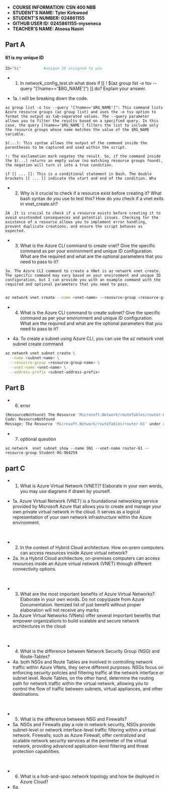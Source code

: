 - **COURSE INFORMATION: CSN 400 NBB**
- **STUDENT’S NAME: Tyler Kirkwood**
- **STUDENT'S NUMBER: 024861155**
- **GITHUB USER ID: 0245861155-myseneca**
- **TEACHER’S NAME: Atoosa Nasiri**

## Part A
#### 61 is my unique ID
```bash
ID="61"          #unique ID assigned to you
```
- 1. In network_config_test.sh what does if [[ ! $(az group list -o tsv --query "[?name=='$RG_NAME']") ]] do? Explain your answer.

- 1a. i will be breaking down the code.
```
az group list -o tsv --query "[?name=='$RG_NAME']": This command lists Azure resource groups (az group list) and uses the -o tsv option to format the output as tab-separated values. The --query parameter allows you to filter the results based on a specified query. In this case, the query [?name=='$RG_NAME'] filters the list to include only the resource groups whose name matches the value of the $RG_NAME variable.

$(...): This syntax allows the output of the command inside the parentheses to be captured and used within the script.

!: The exclamation mark negates the result. So, if the command inside the $(...) returns an empty value (no matching resource groups found), the negation will turn it into a true condition.

if [[ ... ]]: This is a conditional statement in Bash. The double brackets [[ ... ]] indicate the start and end of the condition. Wha
```

- 2. Why is it crucial to check if a resource exist before creating it? What bash syntax do you use to test this? How do you check if a vnet exits in vnet_create.sh?
```
2A .It is crucial to check if a resource exists before creating it to avoid unintended consequences and potential issues. Checking for the existence of a resource allows you to implement error handling, prevent duplicate creations, and ensure the script behaves as expected.
```
- 3.  What is the Azure CLI command to create vnet? Give the specific command as per your environment and unique ID configuration. What are the required and what are the optional parameters that you need to pass to it?
```
3a. The Azure CLI command to create a VNet is az network vnet create. The specific command may vary based on your environment and unique ID configuration, but I can provide you with an example command with the required and optional parameters that you need to pass.
```

``` bash

az network vnet create --name <vnet-name> --resource-group <resource-group-name> --location <location> --address-prefixes <address-prefix> --subnet-name <subnet-name> --subnet-prefix <subnet-prefix>

```

- 4. What is the Azure CLI command to create subnet? Give the specific command as per your environment and unique ID configuration. What are the required and what are the optional parameters that you need to pass to it?

- 4a. To create a subnet using Azure CLI, you can use the az network vnet subnet create command

``` bash
az network vnet subnet create \
  --name <subnet-name> \
  --resource-group <resource-group-name> \
  --vnet-name <vnet-name> \
  --address-prefix <subnet-address-prefix>

```

## Part B

- 6. error

```bash
(ResourceNotFound) The Resource 'Microsoft.Network/routeTables/router-61' under resource group 'Student-RG-964259' was not found. For more details please go to https://aka.ms/ARMResourceNotFoundFix
Code: ResourceNotFound
Message: The Resource 'Microsoft.Network/routeTables/router-61' under resource group 'Student-RG-964259' was not found. For more details please go to https://aka.ms/ARMResourceNotFoundFix
```
- 7. optional question 
```
az network  vnet subnet show --name SN1 --vnet-name router-61 --resource-group Student-RG-964259
``` 

## part C

- 1. What is Azure Virtual Network (VNET)? Elaborate in your own words, you may use diagrams if drawn by yourself.

- 1a. Azure Virtual Network (VNET) is a foundational networking service provided by Microsoft Azure that allows you to create and manage your own private virtual network in the cloud. It serves as a logical representation of your own network infrastructure within the Azure environment.
<br />

- 2. In the context of Hybrid Cloud architecture. How on-prem computers can access resources inside Azure virtual network?
- 2a. In a Hybrid Cloud architecture, on-premises computers can access resources inside an Azure virtual network (VNET) through different connectivity options. 
<br />

- 3. What are the most important benefits of Azure Virtual Networks? Elaborate in your own words. Do not copy/paste from Azure Documentation. Itemized list of just benefit without proper elaboration will not receive any marks
- 3a.Azure Virtual Networks (VNets) offer several important benefits that empower organizations to build scalable and secure network architectures in the cloud
<br />

- 4. What is the difference between Network Security Group (NSG) and Route-Tables?
- 4a.  both NSGs and Route Tables are involved in controlling network traffic within Azure VNets, they serve different purposes. NSGs focus on enforcing security policies and filtering traffic at the network interface or subnet level. Route Tables, on the other hand, determine the routing path for network traffic within the virtual network, allowing you to control the flow of traffic between subnets, virtual appliances, and other destinations.
<br />

- 5. What is the difference between NSG and Firewalls?
- 5a. NSGs and Firewalls play a role in network security, NSGs provide subnet-level or network interface-level traffic filtering within a virtual network. Firewalls, such as Azure Firewall, offer centralized and scalable network security services at the perimeter of the virtual network, providing advanced application-level filtering and threat protection capabilities.
<br />

- 6. What is a hob-and-spoc network topology and how be deployed in Azure Cloud?
- 6a. 
